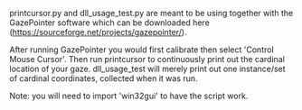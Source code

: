 printcursor.py and dll_usage_test.py are meant to be using together with the GazePointer software which can be downloaded here (https://sourceforge.net/projects/gazepointer/).

After running GazePointer you would first calibrate then select 'Control Mouse Cursor'. Then run printcursor to continuously print out the cardinal location of your gaze. dll_usage_test will merely print out one instance/set of cardinal coordinates, collected when it was run.

Note: you will need to import 'win32gui' to have the script work.

